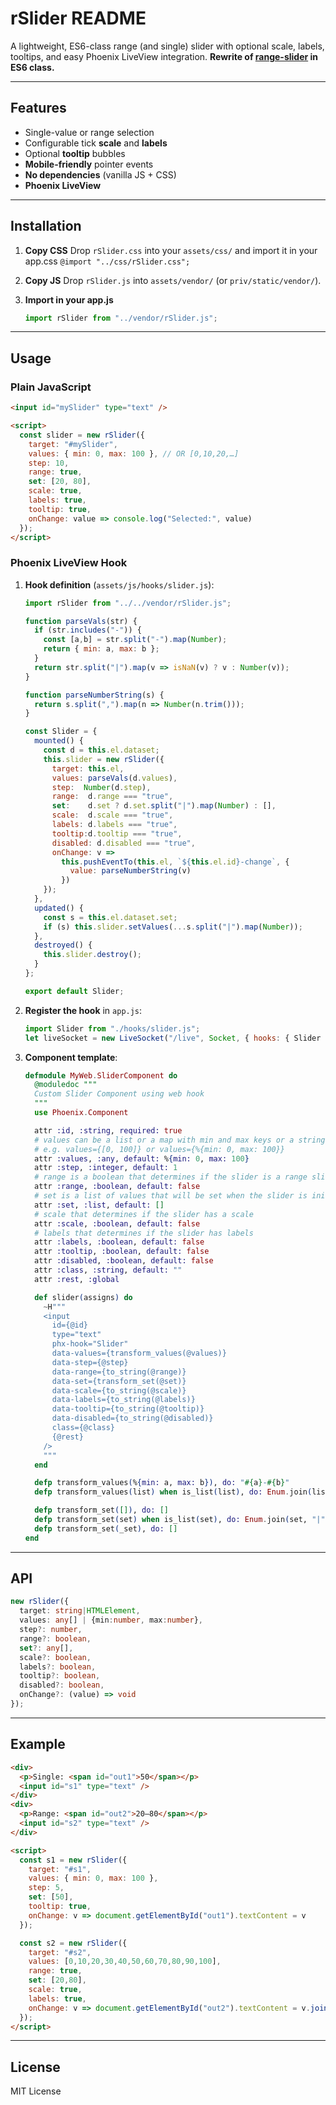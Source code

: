 # rSlider README

A lightweight, ES6-class range (and single) slider with optional scale, labels, tooltips, and easy Phoenix LiveView integration.
**Rewrite of [range-slider](https://github.com/slawomir-zaziablo/range-slider) in ES6 class.**

---

## Features

* Single-value or range selection
* Configurable tick **scale** and **labels**
* Optional **tooltip** bubbles
* **Mobile-friendly** pointer events
* **No dependencies** (vanilla JS + CSS)
* **Phoenix LiveView**

---

## Installation

1. **Copy CSS**
   Drop `rSlider.css` into your `assets/css/` and import it in your app.css `@import "../css/rSlider.css";`

2. **Copy JS**
   Drop `rSlider.js` into `assets/vendor/` (or `priv/static/vendor/`).

3. **Import in your app.js**

   ```js
   import rSlider from "../vendor/rSlider.js";
   ```

---

## Usage

### Plain JavaScript

```html
<input id="mySlider" type="text" />

<script>
  const slider = new rSlider({
    target: "#mySlider",
    values: { min: 0, max: 100 }, // OR [0,10,20,…]
    step: 10,
    range: true,
    set: [20, 80],
    scale: true,
    labels: true,
    tooltip: true,
    onChange: value => console.log("Selected:", value)
  });
</script>
```

### Phoenix LiveView Hook

1. **Hook definition** (`assets/js/hooks/slider.js`):

   ```js
   import rSlider from "../../vendor/rSlider.js";

   function parseVals(str) {
     if (str.includes("-")) {
       const [a,b] = str.split("-").map(Number);
       return { min: a, max: b };
     }
     return str.split("|").map(v => isNaN(v) ? v : Number(v));
   }

   function parseNumberString(s) {
     return s.split(",").map(n => Number(n.trim()));
   }

   const Slider = {
     mounted() {
       const d = this.el.dataset;
       this.slider = new rSlider({
         target: this.el,
         values: parseVals(d.values),
         step:  Number(d.step),
         range:  d.range === "true",
         set:    d.set ? d.set.split("|").map(Number) : [],
         scale:  d.scale === "true",
         labels: d.labels === "true",
         tooltip:d.tooltip === "true",
         disabled: d.disabled === "true",
         onChange: v =>
           this.pushEventTo(this.el, `${this.el.id}-change`, {
             value: parseNumberString(v)
           })
       });
     },
     updated() {
       const s = this.el.dataset.set;
       if (s) this.slider.setValues(...s.split("|").map(Number));
     },
     destroyed() {
       this.slider.destroy();
     }
   };

   export default Slider;
   ```

2. **Register the hook** in `app.js`:

   ```js
   import Slider from "./hooks/slider.js";
   let liveSocket = new LiveSocket("/live", Socket, { hooks: { Slider } });
   ```

3. **Component template**:

   ```elixir
   defmodule MyWeb.SliderComponent do
     @moduledoc """
     Custom Slider Component using web hook
     """
     use Phoenix.Component

     attr :id, :string, required: true
     # values can be a list or a map with min and max keys or a string with a range
     # e.g. values={[0, 100]} or values={%{min: 0, max: 100}}
     attr :values, :any, default: %{min: 0, max: 100}
     attr :step, :integer, default: 1
     # range is a boolean that determines if the slider is a range slider
     attr :range, :boolean, default: false
     # set is a list of values that will be set when the slider is initialized
     attr :set, :list, default: []
     # scale that determines if the slider has a scale
     attr :scale, :boolean, default: false
     # labels that determines if the slider has labels
     attr :labels, :boolean, default: false
     attr :tooltip, :boolean, default: false
     attr :disabled, :boolean, default: false
     attr :class, :string, default: ""
     attr :rest, :global

     def slider(assigns) do
       ~H"""
       <input
         id={@id}
         type="text"
         phx-hook="Slider"
         data-values={transform_values(@values)}
         data-step={@step}
         data-range={to_string(@range)}
         data-set={transform_set(@set)}
         data-scale={to_string(@scale)}
         data-labels={to_string(@labels)}
         data-tooltip={to_string(@tooltip)}
         data-disabled={to_string(@disabled)}
         class={@class}
         {@rest}
       />
       """
     end

     defp transform_values(%{min: a, max: b}), do: "#{a}-#{b}"
     defp transform_values(list) when is_list(list), do: Enum.join(list, "|")

     defp transform_set([]), do: []
     defp transform_set(set) when is_list(set), do: Enum.join(set, "|")
     defp transform_set(_set), do: []
   end

   ```
---

## API

```ts
new rSlider({
  target: string|HTMLElement,
  values: any[] | {min:number, max:number},
  step?: number,
  range?: boolean,
  set?: any[],
  scale?: boolean,
  labels?: boolean,
  tooltip?: boolean,
  disabled?: boolean,
  onChange?: (value) => void
});
```

---

## Example

```html
<div>
  <p>Single: <span id="out1">50</span></p>
  <input id="s1" type="text" />
</div>
<div>
  <p>Range: <span id="out2">20–80</span></p>
  <input id="s2" type="text" />
</div>

<script>
  const s1 = new rSlider({
    target: "#s1",
    values: { min: 0, max: 100 },
    step: 5,
    set: [50],
    tooltip: true,
    onChange: v => document.getElementById("out1").textContent = v
  });

  const s2 = new rSlider({
    target: "#s2",
    values: [0,10,20,30,40,50,60,70,80,90,100],
    range: true,
    set: [20,80],
    scale: true,
    labels: true,
    onChange: v => document.getElementById("out2").textContent = v.join("–")
  });
</script>
```

---

## License

MIT License
